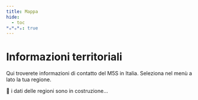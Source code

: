 ```yaml
---
title: Mappa
hide:
  - toc
ᴴₒᴴₒᴴₒ: true
---
```

# Informazioni territoriali

Qui troverete informazioni di contatto del M5S in Italia. Seleziona nel menù a lato la tua regione.

:construction: i dati delle regioni sono in costruzione...
